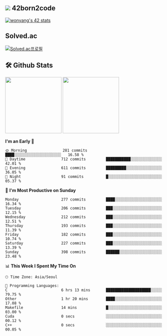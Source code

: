 
## <img src="https://img.shields.io/badge/-000000?style=flat&logo=42&logoColor=white"> 42born2code
[![wonyang's 42 stats](https://badge42.vercel.app/api/v2/cl5nhe5b6007809kydha7ht42/stats?cursusId=21&coalitionId=88)](https://profile.intra.42.fr/users/wonyang)

## Solved.ac
[![Solved.ac프로필](http://mazassumnida.wtf/api/v2/generate_badge?boj=bennyws)](https://solved.ac/bennyws)

## 🛠️ Github Stats
<p>
  <img height="180em" src="https://github-readme-stats-veggie-garden.vercel.app/api?username=gemstoneyang&show_icons=true&include_all_commits=true&bg_color=30,e96443,904e95&title_color=fff&text_color=fff">
  <img height="180em" src="https://github-readme-stats-veggie-garden.vercel.app/api/top-langs/?username=gemstoneyang&layout=compact&bg_color=30,e96443,904e95&title_color=fff&text_color=fff">
</p>

<!--START_SECTION:waka-->
**I'm an Early 🐤** 

```text
🌞 Morning                281 commits         ████░░░░░░░░░░░░░░░░░░░░░   16.58 % 
🌆 Daytime                712 commits         ███████████░░░░░░░░░░░░░░   42.01 % 
🌃 Evening                611 commits         █████████░░░░░░░░░░░░░░░░   36.05 % 
🌙 Night                  91 commits          █░░░░░░░░░░░░░░░░░░░░░░░░   05.37 % 
```
📅 **I'm Most Productive on Sunday** 

```text
Monday                   277 commits         ████░░░░░░░░░░░░░░░░░░░░░   16.34 % 
Tuesday                  206 commits         ███░░░░░░░░░░░░░░░░░░░░░░   12.15 % 
Wednesday                212 commits         ███░░░░░░░░░░░░░░░░░░░░░░   12.51 % 
Thursday                 193 commits         ███░░░░░░░░░░░░░░░░░░░░░░   11.39 % 
Friday                   182 commits         ███░░░░░░░░░░░░░░░░░░░░░░   10.74 % 
Saturday                 227 commits         ███░░░░░░░░░░░░░░░░░░░░░░   13.39 % 
Sunday                   398 commits         ██████░░░░░░░░░░░░░░░░░░░   23.48 % 
```


📊 **This Week I Spent My Time On** 

```text
🕑︎ Time Zone: Asia/Seoul

💬 Programming Languages: 
C                        6 hrs 13 mins       ████████████████████░░░░░   79.75 % 
Other                    1 hr 20 mins        ████░░░░░░░░░░░░░░░░░░░░░   17.08 % 
Makefile                 14 mins             █░░░░░░░░░░░░░░░░░░░░░░░░   03.00 % 
Cuda                     0 secs              ░░░░░░░░░░░░░░░░░░░░░░░░░   00.12 % 
C++                      0 secs              ░░░░░░░░░░░░░░░░░░░░░░░░░   00.05 % 
```


<!--END_SECTION:waka-->
